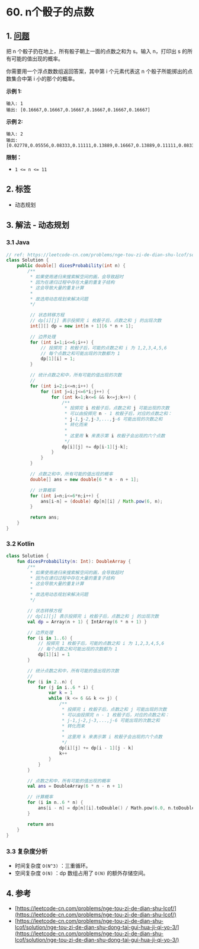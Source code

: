 # 60. n个骰子的点数

## 1. [问题](https://leetcode-cn.com/problems/nge-tou-zi-de-dian-shu-lcof/)

把 n 个骰子扔在地上，所有骰子朝上一面的点数之和为 s。输入 n，打印出 s 的所有可能的值出现的概率。

你需要用一个浮点数数组返回答案，其中第 i 个元素代表这 n 个骰子所能掷出的点数集合中第 i 小的那个的概率。

**示例 1:**

```text
输入: 1
输出: [0.16667,0.16667,0.16667,0.16667,0.16667,0.16667]
```

**示例 2:**

```text
输入: 2
输出: [0.02778,0.05556,0.08333,0.11111,0.13889,0.16667,0.13889,0.11111,0.08333,0.05556,0.02778]
```

**限制：**

* `1 <= n <= 11`

## 2. 标签

* 动态规划

## 3. 解法 - 动态规划

### 3.1 Java

```java
// ref: https://leetcode-cn.com/problems/nge-tou-zi-de-dian-shu-lcof/solution/nge-tou-zi-de-dian-shu-dong-tai-gui-hua-ji-qi-yo-3/
class Solution {
    public double[] dicesProbability(int n) {
        /**
         * 如果使用递归来搜索解空间的画，会导致超时
         * 因为在递归过程中存在大量的重复子结构
         * 这会导致大量的重复计算
         * 
         * 故选用动态规划来解决问题
         */

         // 状态转移方程
         // dp[i][j] 表示投掷完 i 枚骰子后，点数之和 j 的出现次数
         int[][] dp = new int[n + 1][6 * n + 1];

         // 边界处理
         for (int i=1;i<=6;i++) {
             // 投掷完 1 枚骰子后，可能的点数之和 i 为 1,2,3,4,5,6
             // 每个点数之和可能出现的次数都为 1
             dp[1][i] = 1; 
         }

         // 统计点数之和中，所有可能的值出现的次数
         // 
         for (int i=2;i<=n;i++) {
             for (int j=i;j<=6*i;j++) {
                 for (int k=1;k<=6 && k<=j;k++) {
                     /**
                      * 投掷完 i 枚骰子后，点数之和 j 可能出现的次数
                      * 可以由投掷完 n - 1 枚骰子后，对应的点数之和：
                      * j-1,j-2,j-3,...,j-6 可能出现的次数之和
                      * 转化而来
                      *
                      * 这里用 k 来表示第 i 枚骰子会出现的六个点数
                      */
                     dp[i][j] += dp[i-1][j-k];
                 }
             }
         }

         // 点数之和中，所有可能的值出现的概率
         double[] ans = new double[6 * n - n + 1];

         // 计算概率 
         for (int i=n;i<=6*n;i++) {
             ans[i-n] = (double) dp[n][i] / Math.pow(6, n);
         }

         return ans;
    }
}
```

### 3.2 Kotlin

```kotlin
class Solution {
    fun dicesProbability(n: Int): DoubleArray {
        /**
         * 如果使用递归来搜索解空间的画，会导致超时
         * 因为在递归过程中存在大量的重复子结构
         * 这会导致大量的重复计算
         *
         * 故选用动态规划来解决问题
         */

        // 状态转移方程
        // dp[i][j] 表示投掷完 i 枚骰子后，点数之和 j 的出现次数
        val dp = Array(n + 1) { IntArray(6 * n + 1) }

        // 边界处理
        for (i in 1..6) {
            // 投掷完 1 枚骰子后，可能的点数之和 i 为 1,2,3,4,5,6
            // 每个点数之和可能出现的次数都为 1
            dp[1][i] = 1
        }

        // 统计点数之和中，所有可能的值出现的次数
        //
        for (i in 2..n) {
            for (j in i..6 * i) {
                var k = 1
                while (k <= 6 && k <= j) {
                    /**
                     * 投掷完 i 枚骰子后，点数之和 j 可能出现的次数
                     * 可以由投掷完 n - 1 枚骰子后，对应的点数之和：
                     * j-1,j-2,j-3,...,j-6 可能出现的次数之和
                     * 转化而来
                     *
                     * 这里用 k 来表示第 i 枚骰子会出现的六个点数
                     */
                    dp[i][j] += dp[i - 1][j - k]
                    k++
                }
            }
        }

        // 点数之和中，所有可能的值出现的概率
        val ans = DoubleArray(6 * n - n + 1)

        // 计算概率
        for (i in n..6 * n) {
            ans[i - n] = dp[n][i].toDouble() / Math.pow(6.0, n.toDouble())
        }

        return ans
    }
}
```

### 3.3 复杂度分析

* 时间复杂度 `O(N^3)` ：三重循环。
* 空间复杂度 `O(N)` ：dp 数组占用了 `O(N)` 的额外存储空间。

## 4. 参考

* [https://leetcode-cn.com/problems/nge-tou-zi-de-dian-shu-lcof/](https://leetcode-cn.com/problems/nge-tou-zi-de-dian-shu-lcof/)
* [https://leetcode-cn.com/problems/nge-tou-zi-de-dian-shu-lcof/solution/nge-tou-zi-de-dian-shu-dong-tai-gui-hua-ji-qi-yo-3/](https://leetcode-cn.com/problems/nge-tou-zi-de-dian-shu-lcof/solution/nge-tou-zi-de-dian-shu-dong-tai-gui-hua-ji-qi-yo-3/)

